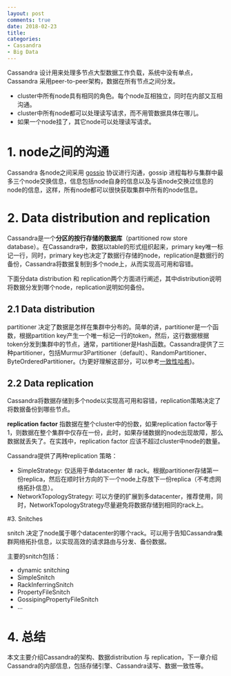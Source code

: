 ```yaml
---
layout: post
comments: true
date: 2018-02-23
title: 
categories:  
- Cassandra
- Big Data
---
```


Cassandra 设计用来处理多节点大型数据工作负载，系统中没有单点，Cassandra 采用peer-to-peer架构，数据在所有节点之间分发。

* cluster中所有node具有相同的角色。每个node互相独立，同时在内部又互相沟通。
* cluster中所有node都可以处理读写请求，而不用管数据具体在哪儿。
* 如果一个node挂了，其它node可以处理读写请求。

# 1. node之间的沟通

Cassandra 各node之间采用 [gossip][1] 协议进行沟通，gossip 进程每秒与集群中最多三个node交换信息，信息包括node自身的信息以及与该node交换过信息的node的信息，这样，所有node都可以很快获取集群中所有的node信息。

# 2. Data distribution and replication

Cassandra是一个**分区的按行存储的数据库**（partitioned row store database）。在Cassandra中，数据以table的形式组织起来，primary key唯一标记一行，同时，primary key也决定了数据行存储的node，replication是数据行的备份，Cassandra将数据复制到多个node上，从而实现高可用和容错。

下面分data distribution 和 replication两个方面进行阐述，其中distribution说明将数据分发到哪个node，replication说明如何备份。

## 2.1 Data distribution

partitioner 决定了数据是怎样在集群中分布的。简单的讲，partitioner是一个函数，根据partition key产生一个唯一标记一行的token，然后，这行数据根据token分发到集群中的节点，通常，partitioner是Hash函数。Cassandra提供了三种partitioner，包括Murmur3Partitioner（default）、RandomPartitioner、ByteOrderedPartitioner。(为更好理解这部分，可以参考[一致性哈希][2])。

## 2.2 Data replication

Cassandra将数据存储到多个node以实现高可用和容错，replication策略决定了将数据备份到哪些节点。

**replication factor** 指数据在整个cluster中的份数，如果replication factor等于1，则数据在整个集群中仅存在一份，此时，如果存储数据的node出现故障，那么数据就丢失了。在实践中，replication factor 应该不超过cluster中node的数量。

Cassandra提供了两种replication 策略：

* SimpleStrategy: 仅适用于单datacenter 单 rack。根据partitioner存储第一份replica，然后在顺时针方向的下一个node上存放下一份replica（不考虑网络拓扑信息）。
* NetworkTopologyStrategy: 可以方便的扩展到多datacenter，推荐使用，同时，NetworkTopologyStrategy尽量避免将数据存储到相同的rack上。

#3. Snitches

snitch 决定了node属于哪个datacenter的哪个rack。可以用于告知Cassandra集群网络拓扑信息，以实现高效的请求路由与分发、备份数据。

主要的snitch包括：

* dynamic snitching
* SimpleSnitch
* RackInferringSnitch
* PropertyFileSnitch
* GossipingPropertyFileSnitch
* ...

# 4. 总结

本文主要介绍Cassandra的架构、数据distribution 与 replication，下一章介绍Cassandra的内部信息，包括存储引擎、Cassandra读写、数据一致性等。

[1]: https://en.wikipedia.org/wiki/Gossip_protocol "gossip"
[2]: http://blog.codinglabs.org/articles/consistent-hashing.html " 一致性Hash"





